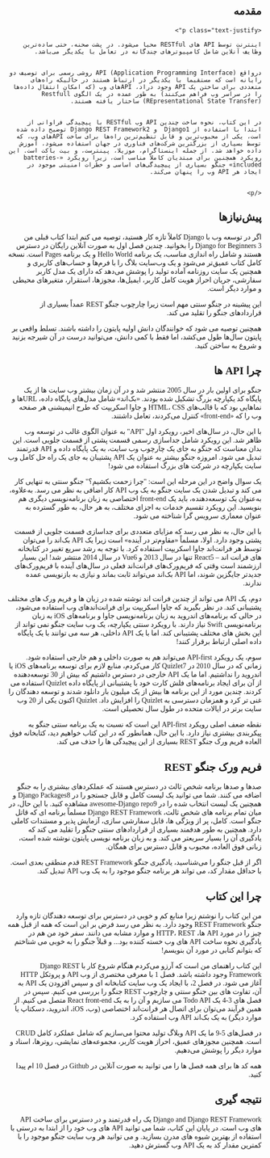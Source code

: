 <div dir="rtl" style="font-family:Vazir;" >

## مقدمه

    <p class="text-justify"> 

    اینترنت توسط API های RESTful محیا می‌شود. در پشت صحنه، حتی ساده‌ترین وظایف آنلاین شامل کامپیوترهای چندگانه در تعامل با یکدیگر می‌باشد.


    درواقع API (Application Programming Interface) روشی رسمی برای توصیف دو رایانه است که مستقیما با یکدیگر در ارتباط هستند در حالیکه راه‌های متعددی برای ساختن یک API وجود دراد، APIهای وب (که امکان انتقال داده‌ها را در سراسر وب فراهم می‌کنند) به طور عمده در یک الگوی Restfull (REpresentational State Transfer) ساختار یافته هستند.


    در این کتاب، نحوه ساخت چندین API وب RESTful با پیچیدگی فراوانی از ابتدا با استفاده از Django1  و Django REST Framework2 توضیح داده شده است، یکی از محبوب‌ترین و قابل تنظیم‌ترین راه‌ها برای ساخت APIهای وب، که توسط بسیاری از بزرگترین شرکت‌های فناوری در جهان استفاده می‌شود، آموزش داده خواهد شد. از جمله اینستاگرام، موزیلا، پینترست، و بیت باکت است. این رویکرد همچنین برای مبتدیان کاملاً مناسب است، زیرا رویکرد «batteries-included» جنگو بسیاری از پیچیدگی‌های اساسی و خطرات امنیتی موجود در ایجاد هر API وب را پنهان می‌کند.


    </p>

## پیش‌نیازها

<p class="text-justify"> 

اگر در توسعه وب با Django کاملاً تازه کار هستید، توصیه می کنم ابتدا کتاب قبلی من Django for Beginners 3 را بخوانید. چندین فصل اول به صورت آنلاین رایگان در دسترس هستند و شامل راه اندازی مناسب، یک برنامه Hello World و یک برنامه Pages است. نسخه کامل کتاب عمیق‌تر می‌شود و یک وب‌سایت بلاگ را با فرم‌ها و حساب‌های کاربری و همچنین یک سایت روزنامه آماده تولید را پوشش می‌دهد که دارای یک مدل کاربر سفارشی، جریان احراز هویت کامل کاربر، ایمیل‌ها، مجوزها، استقرار، متغیرهای محیطی و موارد دیگر است.

این پیشینه در جنگو سنتی مهم است زیرا چارچوب جنگو REST عمداً بسیاری از قراردادهای جنگو را تقلید می کند.

همچنین توصیه می شود که خوانندگان دانش اولیه پایتون را داشته باشند. تسلط واقعی بر پایتون سال‌ها طول می‌کشد، اما فقط با کمی دانش، می‌توانید درست در آن شیرجه بزنید و شروع به ساختن کنید.

</p>

## چرا API ها

<p class="text-justify"> 

جنگو برای اولین بار در سال 2005 منتشر شد و در آن زمان بیشتر وب سایت ها از یک پایگاه کد یکپارچه بزرگ تشکیل شده بودند. «بک‌اند» شامل مدل‌های پایگاه داده، URL‌ها و نماهایی بود که با قالب‌های HTML، CSS و جاوا اسکریپت که طرح انیمیشنی هر صفحه وب را که «front-end» کنترل می‌کردند، تعامل داشتند.

با این حال، در سال‌های اخیر، رویکرد اول "API" به عنوان الگوی غالب در توسعه وب ظاهر شد. این رویکرد شامل جداسازی رسمی قسمت پشتی از قسمت جلویی است. این بدان معناست که جنگو به جای یک چارچوب وب سایت، به یک پایگاه داده و API قدرتمند تبدیل می شود. امروزه جنگو بیشتر به عنوان یک API پشتیبان به جای یک راه حل کامل وب سایت یکپارچه در شرکت های بزرگ استفاده می شود!

یک سوال واضح در این مرحله این است: "چرا زحمت بکشیم؟" جنگو سنتی به تنهایی کار می کند و تبدیل شدن یک سایت جنگو به یک وب API کار اضافی به نظر می رسد. به‌علاوه، به‌عنوان یک توسعه‌دهنده، باید یک front-end اختصاصی به زبان برنامه‌نویسی دیگری هم بنویسید. این رویکرد تقسیم خدمات به اجزای مختلف، به هر حال، به طور گسترده به عنوان معماری سرویس گرا شناخته می شود.

با این حال، به نظر می رسد که مزایای متعددی برای جداسازی قسمت جلویی از قسمت پشتی وجود دارد. اولا، مسلماً «مقاوم‌تر در آینده» است زیرا یک API بک‌اند را می‌توان توسط هر فرانت‌اند جاوا اسکریپت استفاده کرد. با توجه به رشد سریع تغییر در کتابخانه های فرانت اند – React5 تنها در سال 2013 و Vue6 در سال 2014 منتشر شد! 
این بسیار ارزشمند است وقتی که فریم‌ورک‌های فرانت‌اند فعلی در سال‌های آینده با فریم‌ورک‌های جدیدتر جایگزین شوند، اما API بک‌اند می‌تواند ثابت بماند و نیازی به بازنویسی عمده ندارند.

دوم، یک API می تواند از چندین فرانت اند نوشته شده در زبان ها و فریم ورک های مختلف پشتیبانی کند. در نظر بگیرید که جاوا اسکریپت برای فرانت‌اندهای وب استفاده می‌شود، در حالی که برنامه‌های اندروید به زبان برنامه‌نویسی جاوا و برنامه‌های iOS به زبان برنامه‌نویسی Swift نیاز دارند. با رویکرد سنتی یکپارچه، یک وب سایت جنگو نمی تواند از این بخش های مختلف پشتیبانی کند. اما با یک API داخلی، هر سه می توانند با یک پایگاه داده اصلی ارتباط برقرار کنند!

سوم، یک رویکرد API-first می‌تواند هم به صورت داخلی و هم خارجی استفاده شود. زمانی که در سال 2010 در Quizlet7 کار می‌کردم، منابع لازم برای توسعه برنامه‌های iOS یا اندروید را نداشتیم. اما ما یک API خارجی در دسترس داشتیم که بیش از 30 توسعه‌دهنده از آن برای ایجاد برنامه‌های فلش کارت خود با پشتیبانی از پایگاه داده Quizlet استفاده می کردند. چندین مورد از این برنامه ها بیش از یک میلیون بار دانلود شدند و توسعه دهندگان را غنی تر کرد و همزمان دسترسی به Quizlet را افزایش داد. Quizlet اکنون یکی از 20 وب سایت برتر در ایالات متحده در طول سال تحصیلی است.

نقطه ضعف اصلی رویکرد API-first این است که نسبت به یک برنامه سنتی جنگو به پیکربندی بیشتری نیاز دارد. با این حال، همانطور که در این کتاب خواهیم دید، کتابخانه فوق العاده فریم ورک جنگو REST بسیاری از این پیچیدگی  ها را حذف می کند. 


</p>

## فریم ورک جنگو REST

<p class="text-justify"> 

صدها و صدها برنامه شخص ثالث در دسترس هستند که عملکردهای بیشتری را به جنگو اضافه می کنند. شما می توانید یک لیست کامل و قابل جستجو را در Django Packages8 و همچنین یک لیست انتخاب شده را در awesome-Django repo9 مشاهده کنید. با این حال، در میان تمام برنامه های شخص ثالث، Django REST Framework مسلماً  برنامه ای که قاتل جنگو است. کامل، پر از ویژگی ها، قابل سفارشی سازی، آزمایش پذیر و مستندات کاملی دارد. همچنین به طور هدفمند بسیاری از قراردادهای سنتی جنگو را تقلید می کند که یادگیری آن را بسیار سریعتر می کند. و به زبان برنامه نویسی پایتون نوشته شده است، زبانی فوق العاده، محبوب و قابل دسترس برای همگان.

اگر از قبل جنگو را می‌شناسید، یادگیری جنگو REST Framework قدم منطقی بعدی است. با حداقل مقدار کد، می تواند هر برنامه جنگو موجود را به یک وب API تبدیل کند.

</p>

## چرا این کتاب

<p class="text-justify"> 

من این کتاب را نوشتم زیرا  منابع کم و خوبی در دسترس برای توسعه دهندگان تازه وارد جنگو REST Framework وجود دارد. به نظر می رسد فرض بر این است که همه از قبل همه چیز را در مورد API ها، HTTP، REST و موارد مشابه می دانند. سفر خود من هم در یادگیری نحوه ساخت API های وب خسته کننده بود... و قبلاً جنگو را به خوبی می شناختم که بتوانم کتابی در مورد آن بنویسم!

این کتاب راهنمای من است که آرزو می‌کردم هنگام شروع کار با Django REST Framework وجود داشته باشد. فصل 1 با معرفی مختصری از وب API و پروتکل HTTP آغاز می شود. در فصل 2، با ایجاد یک وب سایت کتابخانه ای و سپس افزودن یک API به آن، تفاوت های بین جنگو سنتی و چارچوب REST جنگو را بررسی می کنیم. سپس در فصل های 3-4 یک Todo API می سازیم و آن را به یک React front-end متصل می کنیم. از همین فرآیند می‌توان برای اتصال هر فرانت‌اند اختصاصی (وب، iOS، اندروید، دسکتاپ یا موارد دیگر) به یک بک‌اند API وب استفاده کرد.

در فصل‌های 5-9 ما یک API وبلاگ تولید محتوا می‌سازیم که شامل عملکرد کامل CRUD است. همچنین مجوزهای عمیق، احراز هویت کاربر، مجموعه‌های نمایشی، روترها، اسناد و موارد دیگر را پوشش می‌دهیم.

همه کد ها برای همه فصل ها را می توانید به صورت آنلاین در Github در فصل 10 ام پیدا کنید.

</p>


## نتیجه گیری

<p class="text-justify"> 

Django and Django REST Framework یک راه قدرتمند و در دسترس برای ساخت API های وب است. در پایان این کتاب، شما می توانید API های وب خود را از ابتدا به درستی با استفاده از بهترین شیوه های مدرن بسازید. و می توانید هر وب سایت جنگو موجود را با کمترین مقدار کد به یک API وب گسترش دهید.

</p>

</div>